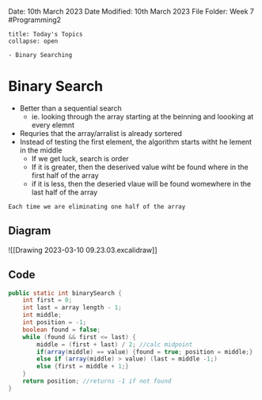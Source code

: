 Date: 10th March 2023
Date Modified: 10th March 2023
File Folder: Week 7
#Programming2 

```ad-abstract
title: Today's Topics
collapse: open

- Binary Searching

```

# Binary Search


- Better than a sequential search 
	- ie. looking through the array starting at the beinning and loooking at every elemnt
- Requries that the array/arralist is already sortered
- Instead of testing the first element, the algorithm starts witht he lement in the middle
	- If we get luck, search is order
	- If it is greater, then the deserived value wiht be found where in the first half of the array
	- if it is less, then the deseried vlaue will be found womewhere in the last half of the array

```ad-note
Each time we are eliminating one half of the array
```

## Diagram

![[Drawing 2023-03-10 09.23.03.excalidraw]]

## Code

```java
public static int binarySearch {
	int first = 0; 
	int last = array length - 1; 
	int middle; 
	int position = -1; 
	boolean found = false;
	while (found && first <= last) {
		middle = (first + last) / 2; //calc midpoint
		if(array(middle) == value) {found = true; position = middle;}
		else if (array(middle) > value) (last = middle -1;)	
		else {first = middle + 1;}
	}
	return position; //returns -1 if not found
}
```

